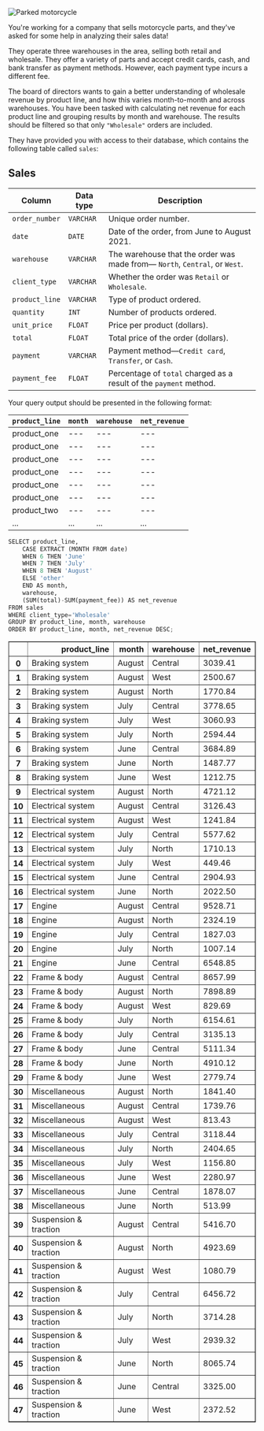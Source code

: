 ![Parked motorcycle](motorcycle.jpg)

You're working for a company that sells motorcycle parts, and they've asked for some help in analyzing their sales data!

They operate three warehouses in the area, selling both retail and wholesale. They offer a variety of parts and accept credit cards, cash, and bank transfer as payment methods. However, each payment type incurs a different fee.

The board of directors wants to gain a better understanding of wholesale revenue by product line, and how this varies month-to-month and across warehouses. You have been tasked with calculating net revenue for each product line and grouping results by month and warehouse. The results should be filtered so that only `"Wholesale"` orders are included.

They have provided you with access to their database, which contains the following table called `sales`:

## Sales
| Column | Data type | Description |
|--------|-----------|-------------|
| `order_number` | `VARCHAR` | Unique order number. |
| `date` | `DATE` | Date of the order, from June to August 2021. |
| `warehouse` | `VARCHAR` | The warehouse that the order was made from&mdash; `North`, `Central`, or `West`. |
| `client_type` | `VARCHAR` | Whether the order was `Retail` or `Wholesale`. |
| `product_line` | `VARCHAR` | Type of product ordered. |
| `quantity` | `INT` | Number of products ordered. | 
| `unit_price` | `FLOAT` | Price per product (dollars). |
| `total` | `FLOAT` | Total price of the order (dollars). |
| `payment` | `VARCHAR` | Payment method&mdash;`Credit card`, `Transfer`, or `Cash`. |
| `payment_fee` | `FLOAT` | Percentage of `total` charged as a result of the `payment` method. |


Your query output should be presented in the following format:

| `product_line` | `month` | `warehouse` |	`net_revenue` |
|----------------|-----------|----------------------------|--------------|
| product_one | --- | --- | --- |
| product_one | --- | --- | --- |
| product_one | --- | --- | --- |
| product_one | --- | --- | --- |
| product_one | --- | --- | --- |
| product_one | --- | --- | --- |
| product_two | --- | --- | --- |
| ... | ... | ... | ... |


```python
SELECT product_line,
	CASE EXTRACT (MONTH FROM date)
	WHEN 6 THEN 'June'
	WHEN 7 THEN 'July'
	WHEN 8 THEN 'August'
	ELSE 'other'
	END AS month,
	warehouse,
	(SUM(total)-SUM(payment_fee)) AS net_revenue
FROM sales 
WHERE client_type='Wholesale'
GROUP BY product_line, month, warehouse
ORDER BY product_line, month, net_revenue DESC;

```




<div>
<style scoped>
    .dataframe tbody tr th:only-of-type {
        vertical-align: middle;
    }

    .dataframe tbody tr th {
        vertical-align: top;
    }

    .dataframe thead th {
        text-align: right;
    }
</style>
<table border="1" class="dataframe">
  <thead>
    <tr style="text-align: right;">
      <th></th>
      <th>product_line</th>
      <th>month</th>
      <th>warehouse</th>
      <th>net_revenue</th>
    </tr>
  </thead>
  <tbody>
    <tr>
      <th>0</th>
      <td>Braking system</td>
      <td>August</td>
      <td>Central</td>
      <td>3039.41</td>
    </tr>
    <tr>
      <th>1</th>
      <td>Braking system</td>
      <td>August</td>
      <td>West</td>
      <td>2500.67</td>
    </tr>
    <tr>
      <th>2</th>
      <td>Braking system</td>
      <td>August</td>
      <td>North</td>
      <td>1770.84</td>
    </tr>
    <tr>
      <th>3</th>
      <td>Braking system</td>
      <td>July</td>
      <td>Central</td>
      <td>3778.65</td>
    </tr>
    <tr>
      <th>4</th>
      <td>Braking system</td>
      <td>July</td>
      <td>West</td>
      <td>3060.93</td>
    </tr>
    <tr>
      <th>5</th>
      <td>Braking system</td>
      <td>July</td>
      <td>North</td>
      <td>2594.44</td>
    </tr>
    <tr>
      <th>6</th>
      <td>Braking system</td>
      <td>June</td>
      <td>Central</td>
      <td>3684.89</td>
    </tr>
    <tr>
      <th>7</th>
      <td>Braking system</td>
      <td>June</td>
      <td>North</td>
      <td>1487.77</td>
    </tr>
    <tr>
      <th>8</th>
      <td>Braking system</td>
      <td>June</td>
      <td>West</td>
      <td>1212.75</td>
    </tr>
    <tr>
      <th>9</th>
      <td>Electrical system</td>
      <td>August</td>
      <td>North</td>
      <td>4721.12</td>
    </tr>
    <tr>
      <th>10</th>
      <td>Electrical system</td>
      <td>August</td>
      <td>Central</td>
      <td>3126.43</td>
    </tr>
    <tr>
      <th>11</th>
      <td>Electrical system</td>
      <td>August</td>
      <td>West</td>
      <td>1241.84</td>
    </tr>
    <tr>
      <th>12</th>
      <td>Electrical system</td>
      <td>July</td>
      <td>Central</td>
      <td>5577.62</td>
    </tr>
    <tr>
      <th>13</th>
      <td>Electrical system</td>
      <td>July</td>
      <td>North</td>
      <td>1710.13</td>
    </tr>
    <tr>
      <th>14</th>
      <td>Electrical system</td>
      <td>July</td>
      <td>West</td>
      <td>449.46</td>
    </tr>
    <tr>
      <th>15</th>
      <td>Electrical system</td>
      <td>June</td>
      <td>Central</td>
      <td>2904.93</td>
    </tr>
    <tr>
      <th>16</th>
      <td>Electrical system</td>
      <td>June</td>
      <td>North</td>
      <td>2022.50</td>
    </tr>
    <tr>
      <th>17</th>
      <td>Engine</td>
      <td>August</td>
      <td>Central</td>
      <td>9528.71</td>
    </tr>
    <tr>
      <th>18</th>
      <td>Engine</td>
      <td>August</td>
      <td>North</td>
      <td>2324.19</td>
    </tr>
    <tr>
      <th>19</th>
      <td>Engine</td>
      <td>July</td>
      <td>Central</td>
      <td>1827.03</td>
    </tr>
    <tr>
      <th>20</th>
      <td>Engine</td>
      <td>July</td>
      <td>North</td>
      <td>1007.14</td>
    </tr>
    <tr>
      <th>21</th>
      <td>Engine</td>
      <td>June</td>
      <td>Central</td>
      <td>6548.85</td>
    </tr>
    <tr>
      <th>22</th>
      <td>Frame &amp; body</td>
      <td>August</td>
      <td>Central</td>
      <td>8657.99</td>
    </tr>
    <tr>
      <th>23</th>
      <td>Frame &amp; body</td>
      <td>August</td>
      <td>North</td>
      <td>7898.89</td>
    </tr>
    <tr>
      <th>24</th>
      <td>Frame &amp; body</td>
      <td>August</td>
      <td>West</td>
      <td>829.69</td>
    </tr>
    <tr>
      <th>25</th>
      <td>Frame &amp; body</td>
      <td>July</td>
      <td>North</td>
      <td>6154.61</td>
    </tr>
    <tr>
      <th>26</th>
      <td>Frame &amp; body</td>
      <td>July</td>
      <td>Central</td>
      <td>3135.13</td>
    </tr>
    <tr>
      <th>27</th>
      <td>Frame &amp; body</td>
      <td>June</td>
      <td>Central</td>
      <td>5111.34</td>
    </tr>
    <tr>
      <th>28</th>
      <td>Frame &amp; body</td>
      <td>June</td>
      <td>North</td>
      <td>4910.12</td>
    </tr>
    <tr>
      <th>29</th>
      <td>Frame &amp; body</td>
      <td>June</td>
      <td>West</td>
      <td>2779.74</td>
    </tr>
    <tr>
      <th>30</th>
      <td>Miscellaneous</td>
      <td>August</td>
      <td>North</td>
      <td>1841.40</td>
    </tr>
    <tr>
      <th>31</th>
      <td>Miscellaneous</td>
      <td>August</td>
      <td>Central</td>
      <td>1739.76</td>
    </tr>
    <tr>
      <th>32</th>
      <td>Miscellaneous</td>
      <td>August</td>
      <td>West</td>
      <td>813.43</td>
    </tr>
    <tr>
      <th>33</th>
      <td>Miscellaneous</td>
      <td>July</td>
      <td>Central</td>
      <td>3118.44</td>
    </tr>
    <tr>
      <th>34</th>
      <td>Miscellaneous</td>
      <td>July</td>
      <td>North</td>
      <td>2404.65</td>
    </tr>
    <tr>
      <th>35</th>
      <td>Miscellaneous</td>
      <td>July</td>
      <td>West</td>
      <td>1156.80</td>
    </tr>
    <tr>
      <th>36</th>
      <td>Miscellaneous</td>
      <td>June</td>
      <td>West</td>
      <td>2280.97</td>
    </tr>
    <tr>
      <th>37</th>
      <td>Miscellaneous</td>
      <td>June</td>
      <td>Central</td>
      <td>1878.07</td>
    </tr>
    <tr>
      <th>38</th>
      <td>Miscellaneous</td>
      <td>June</td>
      <td>North</td>
      <td>513.99</td>
    </tr>
    <tr>
      <th>39</th>
      <td>Suspension &amp; traction</td>
      <td>August</td>
      <td>Central</td>
      <td>5416.70</td>
    </tr>
    <tr>
      <th>40</th>
      <td>Suspension &amp; traction</td>
      <td>August</td>
      <td>North</td>
      <td>4923.69</td>
    </tr>
    <tr>
      <th>41</th>
      <td>Suspension &amp; traction</td>
      <td>August</td>
      <td>West</td>
      <td>1080.79</td>
    </tr>
    <tr>
      <th>42</th>
      <td>Suspension &amp; traction</td>
      <td>July</td>
      <td>Central</td>
      <td>6456.72</td>
    </tr>
    <tr>
      <th>43</th>
      <td>Suspension &amp; traction</td>
      <td>July</td>
      <td>North</td>
      <td>3714.28</td>
    </tr>
    <tr>
      <th>44</th>
      <td>Suspension &amp; traction</td>
      <td>July</td>
      <td>West</td>
      <td>2939.32</td>
    </tr>
    <tr>
      <th>45</th>
      <td>Suspension &amp; traction</td>
      <td>June</td>
      <td>North</td>
      <td>8065.74</td>
    </tr>
    <tr>
      <th>46</th>
      <td>Suspension &amp; traction</td>
      <td>June</td>
      <td>Central</td>
      <td>3325.00</td>
    </tr>
    <tr>
      <th>47</th>
      <td>Suspension &amp; traction</td>
      <td>June</td>
      <td>West</td>
      <td>2372.52</td>
    </tr>
  </tbody>
</table>
</div>


